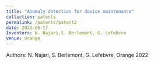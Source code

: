 ```yaml
---
title: "Anomaly detection for device maintenance"
collection: patents
permalink: /patents/patent2
date: 2022-06-17
Inventors: N. Najari,S. Berlemont, G. Lefebvre
venue: Orange
---
```


Authors: N. Najari, S. Berlemont, G. Lefebvre, Orange 2022

